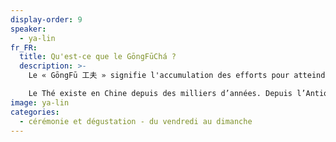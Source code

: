 ```yaml
---
display-order: 9
speaker:
  - ya-lin
fr_FR:
  title: Qu'est-ce que le GōngFūChá ?
  description: >-
    Le « GōngFū 工夫 » signifie l'accumulation des efforts pour atteindre la maîtrise d'une pratique dans la recherche de la perfection.

    Le Thé existe en Chine depuis des milliers d’années. Depuis l’Antiquité, les guérisseurs l’ont étudié et les poètes ont écrit à son sujet. Le Thé a tenu une place importante dans l'histoire chinoise de la cour impériale jusqu'aux plus petits foyers. Il a fallu des décennies pour que l’art du GōngFūChá se développe pleinement dans les différentes interprétations que nous connaissons aujourd’hui. Ya Lin vous propose de découvrir et d’explorer cette tradition.
image: ya-lin
categories:
  - cérémonie et dégustation - du vendredi au dimanche
---
```

